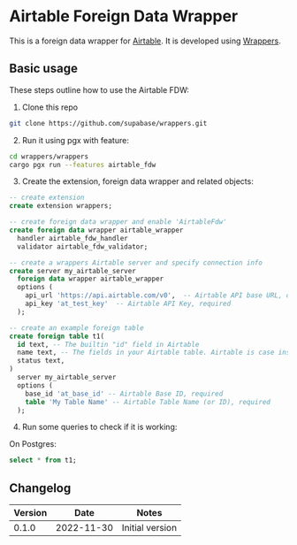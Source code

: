 # Airtable Foreign Data Wrapper

This is a foreign data wrapper for [Airtable](https://airtable.com/). It is developed using [Wrappers](https://github.com/supabase/wrappers).

## Basic usage

These steps outline how to use the Airtable FDW:

1. Clone this repo

```bash
git clone https://github.com/supabase/wrappers.git
```

2. Run it using pgx with feature:

```bash
cd wrappers/wrappers
cargo pgx run --features airtable_fdw
```

3. Create the extension, foreign data wrapper and related objects:

```sql
-- create extension
create extension wrappers;

-- create foreign data wrapper and enable 'AirtableFdw'
create foreign data wrapper airtable_wrapper
  handler airtable_fdw_handler
  validator airtable_fdw_validator;

-- create a wrappers Airtable server and specify connection info
create server my_airtable_server
  foreign data wrapper airtable_wrapper
  options (
    api_url 'https://api.airtable.com/v0',  -- Airtable API base URL, optional
    api_key 'at_test_key'  -- Airtable API Key, required
  );

-- create an example foreign table
create foreign table t1(
  id text, -- The builtin "id" field in Airtable
  name text, -- The fields in your Airtable table. Airtable is case insensitive so capitalization does not matter.
  status text,
)
  server my_airtable_server
  options (
    base_id 'at_base_id' -- Airtable Base ID, required
    table 'My Table Name' -- Airtable Table Name (or ID), required
  );
```

4. Run some queries to check if it is working:

On Postgres:

```sql
select * from t1;
```

## Changelog

| Version | Date       | Notes                                                |
| ------- | ---------- | ---------------------------------------------------- |
| 0.1.0   | 2022-11-30 | Initial version                                      |
